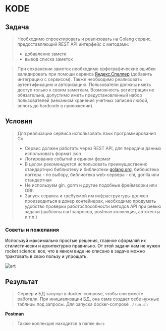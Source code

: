 # KODE

## Задача

>Необходимо спроектировать и реализовать на Golang сервис,
предоставляющий REST API интерфейс с методами:
>- добавление заметк
>- вывод списка заметок

>При сохранении заметок необходимо орфографические ошибки
валидировать при помощи сервиса [Яндекс.Спеллер](https://yandex.ru/dev/speller/) (добавить интеграцию с сервисом). 
Также необходимо реализовать аутентификацию и авторизацию. Пользователи должны иметь доступ только к своим заметкам. Возможность регистрации не обязательна, допустимо иметь предустановленный набор пользователей (механизм хранения учетных
записей любой, вплоть до hardcode в приложении).

## Условия

>Для реализации сервиса использовать язык программирования Go
>- Сервис должен работать через REST API, для передачи данных использовать формат json
>- Логирование событий в едином формат
>- В целом рекомендуется использовать преимущественно стандартную библиотеку и библиотеки [golang.org](https://go.dev), библиотека логгера - по выбору, библиотека web-сервера - chi, gorilla или стандартная
>- Не используем gin, gorm и другие подобные фреймворки или ORh
>-  Запуск сервиса и требуемой им инфраструктуры должен производиться в докер контейнерах, необходимо продумать удобство проверки работоспособности методов API при ревью задачи (шаблоны curl запросов, postman коллекция, автотесты и т.п.)

### Советы и пожелания

Используй максимально простые решения, главное оформляй их стилистически и архитектурно правильно. От этой задачи нам не нужен rocket science: все, что в явном виде не описано в задаче можно трактовать в свою пользу и упрощать.


![art](/img/home.jpg)

## Результат

>Сервер и БД засунул в docker-compose, чтобы они вместе работали.
При инициализации БД, она сама создает себе нужные таблицы под  запросы.
Для запуска docker-compose `./run.sh`

**Postman**
> Также коллекция находится в папке `docs`